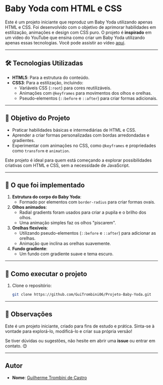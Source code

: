 # Baby Yoda com HTML e CSS

Este é um projeto iniciante que reproduz um Baby Yoda utilizando apenas HTML e CSS. Foi desenvolvido com o objetivo de aprimorar habilidades em estilização, animações e design com CSS puro. O projeto é **inspirado** em um vídeo do YouTube que ensina como criar um Baby Yoda utilizando apenas essas tecnologias.  Você pode assistir ao vídeo [aqui](https://www.youtube.com/watch?v=73B40rMoHks&t=4s).

---

## 🛠️ Tecnologias Utilizadas

- **HTML5**: Para a estrutura do conteúdo.
- **CSS3**: Para a estilização, incluindo:
  - Variáveis CSS (`:root`) para cores reutilizáveis.
  - Animações com `@keyframes` para movimentos dos olhos e orelhas.
  - Pseudo-elementos (`::before` e `::after`) para criar formas adicionais.

---

## 🚀 Objetivo do Projeto

- Praticar habilidades básicas e intermediárias de HTML e CSS.
- Aprender a criar formas personalizadas com bordas arredondadas e gradientes.
- Experimentar com animações no CSS, como `@keyframes` e propriedades como `transform` e `animation`.

Este projeto é ideal para quem está começando a explorar possibilidades criativas com HTML e CSS, sem a necessidade de JavaScript.

---

## 🎯 O que foi implementado

1. **Estrutura do corpo do Baby Yoda**:
   - Formado por elementos com `border-radius` para criar formas ovais.
2. **Olhos animados**:
   - Radial gradients foram usados para criar a pupila e o brilho dos olhos.
   - Uma animação simples faz os olhos "piscarem".
3. **Orelhas flexíveis**:
   - Utilizando pseudo-elementos (`::before` e `::after`) para adicionar as orelhas.
   - Animação que inclina as orelhas suavemente.
4. **Fundo gradiente**:
   - Um fundo com gradiente suave e tema escuro.

---

## 📂 Como executar o projeto

1. Clone o repositório:
   ```bash
   git clone https://github.com/GuiTrombini06/Projeto-Baby-Yoda.git

---

## 📝 Observações

Este é um projeto iniciante, criado para fins de estudo e prática. Sinta-se à vontade para explorá-lo, modificá-lo e criar sua própria versão!

Se tiver dúvidas ou sugestões, não hesite em abrir uma **issue** ou entrar em contato. 😊

---

## **Autor**

- **Nome**: [Guilherme Trombini de Castro](https://github.com/GuiTrombini06)
